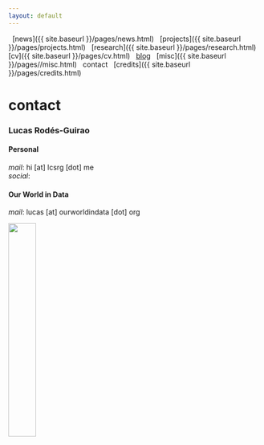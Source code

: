 ```yaml
---
layout: default
---
```


<a href="{{ site.baseurl }}/index.html" class="back2"><i class="fa fa-home" aria-hidden="true"></i></a> &nbsp; 
[news]({{ site.baseurl }}/pages/news.html) &nbsp; [projects]({{ site.baseurl }}/pages/projects.html) &nbsp; [research]({{ site.baseurl }}/pages/research.html) &nbsp;
[cv]({{ site.baseurl }}/pages/cv.html) &nbsp; [blog](https://medium.com/@lucasrg) &nbsp; [misc]({{ site.baseurl }}/pages//misc.html) &nbsp;
contact &nbsp; [credits]({{ site.baseurl }}/pages/credits.html)<br/>
# contact


### Lucas Rodés-Guirao

#### Personal
*mail*: hi [at] lcsrg [dot] me<br/>
*social*: &nbsp; <a href="http://linkedin.com/in/lucasrodes"><i class='fa fa-linkedin'></i></a>
&nbsp;
<a href="http://twitter.com/lucasrodesg"><i class='fa fa-twitter'></i></a>
&nbsp;
<a href="http://github.com/lucasrodes"><i class='fa fa-github'></i></a>
&nbsp;
<a href="https://scholar.google.es/citations?user=5KPcE6QAAAAJ&hl=en"><i class='fa fa-google'></i></a>
&nbsp;
<a href="https://scholar.google.es/citations?user=5KPcE6QAAAAJ&hl=en"><i class='ai ai-google-scholar ai-1x'></i></a>
#### Our World in Data
*mail*: lucas [at] ourworldindata [dot] org<br/>

<img src="18101289.png" style="float: center;" width="33%">